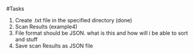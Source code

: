 #Tasks
1. Create .txt file in the specified directory (done)
2. Scan Results (example4)
3. File format should be JSON. what is this and how will i be able to sort and stuff
4. Save scan Results as JSON file

